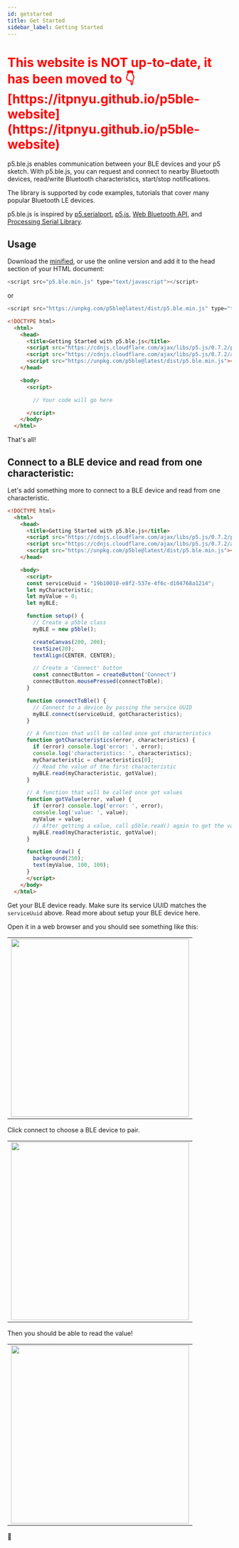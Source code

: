 ```yaml
---
id: getstarted
title: Get Started
sidebar_label: Getting Started
---
```


<h1 style="color:red">This website is NOT up-to-date, it has been moved to 👇 [https://itpnyu.github.io/p5ble-website](https://itpnyu.github.io/p5ble-website)</h1>



p5.ble.js enables communication between your BLE devices and your p5 sketch. With p5.ble.js, you can request and connect to nearby Bluetooth devices, read/write Bluetooth characteristics, start/stop notifications.

The library is supported by code examples, tutorials that cover many popular Bluetooth LE devices.

p5.ble.js is inspired by [p5.serialport](https://github.com/vanevery/p5.serialport), [p5.js](https://p5js.org/), [Web Bluetooth API](https://developer.mozilla.org/en-US/docs/Web/API/Web_Bluetooth_API), and [Processing Serial Library](https://processing.org/reference/libraries/serial/index.html).

## Usage

Download the [minified](https://unpkg.com/p5ble@latest/dist/p5.ble.min.js), or use the online version and add it to the head section of your HTML document:

```javascript
<script src="p5.ble.min.js" type="text/javascript"></script>
```
or 
```javascript
<script src="https://unpkg.com/p5ble@latest/dist/p5.ble.min.js" type="text/javascript"></script>
```

```html
<!DOCTYPE html>
  <html>
    <head>
      <title>Getting Started with p5.ble.js</title>
      <script src="https://cdnjs.cloudflare.com/ajax/libs/p5.js/0.7.2/p5.js"></script>
      <script src="https://cdnjs.cloudflare.com/ajax/libs/p5.js/0.7.2/addons/p5.dom.min.js"></script>
      <script src="https://unpkg.com/p5ble@latest/dist/p5.ble.min.js"></script>
    </head>

    <body>
      <script>

        // Your code will go here

      </script>
    </body>
  </html>
```

That's all!

## Connect to a BLE device and read from one characteristic:

Let's add something more to connect to a BLE device and read from one characteristic.

```html
<!DOCTYPE html>
  <html>
    <head>
      <title>Getting Started with p5.ble.js</title>
      <script src="https://cdnjs.cloudflare.com/ajax/libs/p5.js/0.7.2/p5.js"></script>
      <script src="https://cdnjs.cloudflare.com/ajax/libs/p5.js/0.7.2/addons/p5.dom.min.js"></script>
      <script src="https://unpkg.com/p5ble@latest/dist/p5.ble.min.js"></script>
    </head>

    <body>
      <script>
      const serviceUuid = "19b10010-e8f2-537e-4f6c-d104768a1214";
      let myCharacteristic;
      let myValue = 0;
      let myBLE;

      function setup() {
        // Create a p5ble class
        myBLE = new p5ble();

        createCanvas(200, 200);
        textSize(20);
        textAlign(CENTER, CENTER);

        // Create a 'Connect' button
        const connectButton = createButton('Connect')
        connectButton.mousePressed(connectToBle);
      }

      function connectToBle() {
        // Connect to a device by passing the service UUID
        myBLE.connect(serviceUuid, gotCharacteristics);
      }

      // A function that will be called once got characteristics
      function gotCharacteristics(error, characteristics) {
        if (error) console.log('error: ', error);
        console.log('characteristics: ', characteristics);
        myCharacteristic = characteristics[0];
        // Read the value of the first characteristic
        myBLE.read(myCharacteristic, gotValue);
      }

      // A function that will be called once got values
      function gotValue(error, value) {
        if (error) console.log('error: ', error);
        console.log('value: ', value);
        myValue = value;
        // After getting a value, call p5ble.read() again to get the value again
        myBLE.read(myCharacteristic, gotValue);
      }

      function draw() {
        background(250);
        text(myValue, 100, 100);
      }
      </script>
    </body>
  </html>
```
Get your BLE device ready. Make sure its service UUID matches the `serviceUuid` above. Read more about setup your BLE device here.

Open it in a web browser and you should see something like this:
<table><tr><td>
<img src="assets/getstarted1.png" width="400px">
</td></tr></table>

Click connect to choose a BLE device to pair.
<table><tr><td>
<img src="assets/getstarted2.png" width="400px">
</td></tr></table>

Then you should be able to read the value!
<table><tr><td>
<img src="assets/getstarted3.png" width="400px">
</td></tr></table>

🌈
